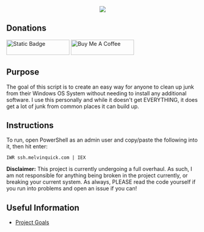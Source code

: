 <p align="center"> <img src="/images/windows-sensible-settings-helper-with-text.png" /> </p>

## Donations

[<img src="https://img.shields.io/badge/Sponsor-%E2%99%A5-gray?style=for-the-badge&logo=GitHub" alt="Static Badge" width="165" height="40">](https://github.com/sponsors/melvinquick) <a href="https://www.buymeacoffee.com/KingKairos" target="_blank"><img src="https://cdn.buymeacoffee.com/buttons/v2/default-green.png" alt="Buy Me A Coffee" style="height: 40px !important;width: 165px !important;" ></a>

## Purpose

The goal of this script is to create an easy way for anyone to clean up junk from their Windows OS System without needing to install any additional software. I use this personally and while it doesn't get EVERYTHING, it does get a lot of junk from common places it can build up.

## Instructions

To run, open PowerShell as an admin user and copy/paste the following into it, then hit enter:

```
IWR ssh.melvinquick.com | IEX
```

**Disclaimer:** This project is currently undergoing a full overhaul. As such, I am not responsible for anything being broken in the project currently, or breaking your current system. As always, PLEASE read the code yourself if you run into problems and open an issue if you can!

## Useful Information

- [Project Goals](https://github.com/users/melvinquick/projects/7/views/1)
